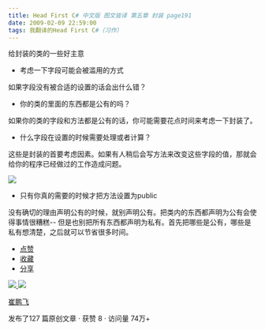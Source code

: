 ```yaml
---
title: Head First C# 中文版 图文皆译 第五章 封装 page191
date: 2009-02-09 22:59:00
tags: 我翻译的Head First C#（习作）
---
```

给封装的类的一些好主意

  

*  考虑一下字段可能会被滥用的方式 

如果字段没有被合适的设置的话会出什么错？

  

*  你的类的里面的东西都是公有的吗？ 

如果你的类的字段和方法都是公有的话，你可能需要花点时间来考虑一下封装了。

  

*  什么字段在设置的时候需要处理或者计算？ 

这些是封装的首要考虑因素。如果有人稍后会写方法来改变这些字段的值，那就会给你的程序已经做过的工作造成问题。

![](https://p-blog.csdn.net/images/p_blog_csdn_net/cuipengfei1/EntryImages/20090209/%E6%88%AA%E5%9B%BE01633698172342656250.jpg)

*  只有你真的需要的时候才把方法设置为public 

没有确切的理由声明公有的时候，就别声明公有。把类内的东西都声明为公有会使得事情很糟糕--
但是也别把所有东西都声明为私有。首先把哪些是公有，哪些是私有想清楚，之后就可以节省很多时间。

  * [ 点赞  ](javascript:;)
  * [ 收藏  ](javascript:;)
  * [ 分享 ](javascript:;)

[ ![](https://profile.csdnimg.cn/5/2/5/3_cuipengfei1)
![](https://g.csdnimg.cn/static/user-reg-year/1x/11.png)
](https://blog.csdn.net/cuipengfei1)

[ 崔鹏飞 ](https://blog.csdn.net/cuipengfei1)

发布了127 篇原创文章  ·  获赞 8  ·  访问量 74万+


